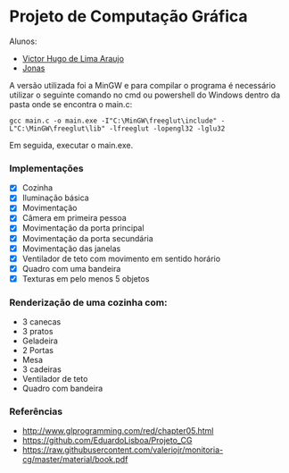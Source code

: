 # Projeto de Computação Gráfica

Alunos:
* [Victor Hugo de Lima Araujo](https://github.com/ratodapexte)
* [Jonas](https://github.com/)

A versão utilizada foi a MinGW e para compilar o programa é necessário utilizar o seguinte comando no cmd ou powershell do Windows dentro da pasta onde se encontra o main.c:
~~~
gcc main.c -o main.exe -I"C:\MinGW\freeglut\include" -L"C:\MinGW\freeglut\lib" -lfreeglut -lopengl32 -lglu32
~~~
Em seguida, executar o main.exe.

### Implementações
- [X] Cozinha
- [X] Iluminação básica
- [X] Movimentação
- [X] Câmera em primeira pessoa
- [X] Movimentação da porta principal
- [X] Movimentação da porta secundária
- [X] Movimentação das janelas
- [X] Ventilador de teto com movimento em sentido horário
- [X] Quadro com uma bandeira
- [X] Texturas em pelo menos 5 objetos

### Renderização de uma cozinha com:
* 3 canecas
* 3 pratos
* Geladeira
* 2 Portas
* Mesa
* 3 cadeiras
* Ventilador de teto
* Quadro com bandeira


### Referências

* <http://www.glprogramming.com/red/chapter05.html>
* <https://github.com/EduardoLisboa/Projeto_CG>
* <https://raw.githubusercontent.com/valeriojr/monitoria-cg/master/material/book.pdf>
